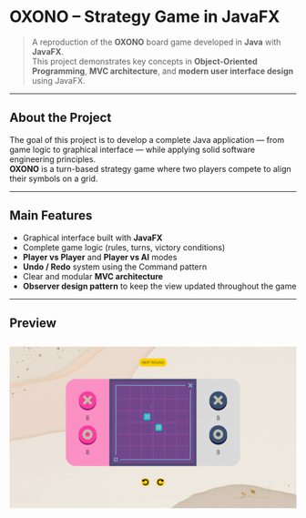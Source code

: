 # OXONO – Strategy Game in JavaFX

> A reproduction of the **OXONO** board game developed in **Java** with **JavaFX**.  
> This project demonstrates key concepts in **Object-Oriented Programming**, **MVC architecture**, and **modern user interface design** using JavaFX.

---

## About the Project
The goal of this project is to develop a complete Java application — from game logic to graphical interface — while applying solid software engineering principles.  
**OXONO** is a turn-based strategy game where two players compete to align their symbols on a grid.

---

## Main Features
- Graphical interface built with **JavaFX**  
- Complete game logic (rules, turns, victory conditions)  
- **Player vs Player** and **Player vs AI** modes  
- **Undo / Redo** system using the Command pattern  
- Clear and modular **MVC architecture** 
- **Observer design pattern**  to keep the view updated throughout the game

---

## Preview

![Undo Redo Demo](img/undo_redo.gif)
---
